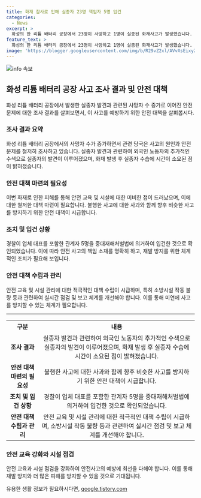 ```yaml
---
title: 화재 참사로 인해 실종자 23명 책임자 5명 입건
categories:
  - News
excerpt: >
  화성의 한 리튬 배터리 공장에서 23명이 사망하고 1명이 실종된 화재사고가 발생했습니다. 실종자 중 한 명은 외국인 노동자로 마지막에 발견됐으며, 경찰은 업체 대표 등 5명을 입건하고 출국금지 조치를 내렸습니다. 사망자 대부분은 한 출구의 반대쪽에서 발견되었으며, 안전 문제와 관련된 의혹이 제기되고 있습니다. 사고 발생 후 업체 대표는 사죄의 말씀을 전하고 안전 장치에 문제가 없다고 주장했지만, 관련된 의혹은 여전히 남아 있습니다.
feature_text: >
  화성의 한 리튬 배터리 공장에서 23명이 사망하고 1명이 실종된 화재사고가 발생했습니다. 실종자 중 한 명은 외국인 노동자로 마지막에 발견됐으며, 경찰은 업체 대표 등 5명을 입건하고 출국금지 조치를 내렸습니다. 사망자 대부분은 한 출구의 반대쪽에서 발견되었으며, 안전 문제와 관련된 의혹이 제기되고 있습니다. 사고 발생 후 업체 대표는 사죄의 말씀을 전하고 안전 장치에 문제가 없다고 주장했지만, 관련된 의혹은 여전히 남아 있습니다.
image: 'https://blogger.googleusercontent.com/img/b/R29vZ2xl/AVvXsEixyZcFfHzMRdzZMjFBmAUKJYCLCGyLL1o632UiGVXcaFdKo_bkvkuCioo0uUKlGfBVcT3P84aROyZIXSBEx3Aw5nCQ3pTgDom1WDC4m8eifvWiAmWEEVb4x6G_l8C0QH225ldMjyaFvpxGEBGNO37VmDTDMHGhJPq73UglMfDca1-0aw/s1600/blogspot.png'
---
```


<p><img src="https://blogger.googleusercontent.com/img/b/R29vZ2xl/AVvXsEixyZcFfHzMRdzZMjFBmAUKJYCLCGyLL1o632UiGVXcaFdKo_bkvkuCioo0uUKlGfBVcT3P84aROyZIXSBEx3Aw5nCQ3pTgDom1WDC4m8eifvWiAmWEEVb4x6G_l8C0QH225ldMjyaFvpxGEBGNO37VmDTDMHGhJPq73UglMfDca1-0aw/s1600/blogspot.png" alt="info 속보" /></p>

<h2 data-ke-size="size26">화성 리튬 배터리 공장 사고 조사 결과 및 안전 대책</h2>

<p data-ke-size="size16">화성 리튬 배터리 공장에서 발생한 실종자 발견과 관련된 사망자 수 증가로 이어진 안전 문제에 대한 조사 결과를 살펴보면서, 이 사고를 예방하기 위한 안전 대책을 살펴봅시다.</p>

<h3><b>조사 결과 요약</b></h3>

<p data-ke-size="size16">화성 리튬 배터리 공장에서의 사망자 수가 증가하면서 관련 당국은 사고의 원인과 안전 문제를 철저히 조사하고 있습니다. 실종자 발견과 관련하여 외국인 노동자의 추가적인 수색으로 실종자의 발견이 이루어졌으며, 화재 발생 후 실종자 수습에 시간이 소요된 점이 밝혀졌습니다.</p>

<h3><b>안전 대책 마련의 필요성</b></h3>

<p data-ke-size="size16">이번 화재로 인한 피해를 통해 안전 교육 및 시설에 대한 미비한 점이 드러났으며, 이에 대한 철저한 대책 마련이 필요합니다. 불행한 사고에 대한 사과와 함께 향후 비슷한 사고를 방지하기 위한 안전 대책이 시급합니다.</p>

<h3><b>조치 및 입건 상황</b></h3>

<p data-ke-size="size16">경찰이 업체 대표를 포함한 관계자 5명을 중대재해처벌법에 의거하여 입건한 것으로 확인되었습니다. 이에 따라 안전 사고의 책임 소재를 명확히 하고, 재발 방지를 위한 체계적인 조치가 필요해 보입니다.</p>

<h3><b>안전 대책 수립과 관리</b></h3>

<p data-ke-size="size16">안전 교육 및 시설 관리에 대한 적극적인 대책 수립이 시급하며, 특히 소방시설 작동 불량 등과 관련하여 실시간 점검 및 보고 체계를 개선해야 합니다. 이를 통해 미연에 사고를 방지할 수 있는 체계가 필요합니다.</p>

<hr>

<table>
  <tr>
    <th>구분</th>
    <th>내용</th>
  </tr>
  <tr>
    <td style="text-align: center; height: 17px;"><b>조사 결과</b></td>
    <td style="text-align: center; height: 17px;">실종자 발견과 관련하여 외국인 노동자의 추가적인 수색으로 실종자의 발견이 이루어졌으며, 화재 발생 후 실종자 수습에 시간이 소요된 점이 밝혀졌습니다.</td>
  </tr>
  <tr>
    <td style="text-align: center; height: 17px;"><b>안전 대책 마련의 필요성</b></td>
    <td style="text-align: center; height: 17px;">불행한 사고에 대한 사과와 함께 향후 비슷한 사고를 방지하기 위한 안전 대책이 시급합니다.</td>
  </tr>
  <tr>
    <td style="text-align: center; height: 17px;"><b>조치 및 입건 상황</b></td>
    <td style="text-align: center; height: 17px;">경찰이 업체 대표를 포함한 관계자 5명을 중대재해처벌법에 의거하여 입건한 것으로 확인되었습니다.</td>
  </tr>
  <tr>
    <td style="text-align: center; height: 17px;"><b>안전 대책 수립과 관리</b></td>
    <td style="text-align: center; height: 17px;">안전 교육 및 시설 관리에 대한 적극적인 대책 수립이 시급하며, 소방시설 작동 불량 등과 관련하여 실시간 점검 및 보고 체계를 개선해야 합니다.</td>
  </tr>
</table>

<h3><b>안전 교육 강화와 시설 점검</b></h3>

<p data-ke-size="size16">안전 교육과 시설 점검을 강화하여 안전사고의 예방에 최선을 다해야 합니다. 이를 통해 재발 방지와 더 많은 피해를 방지할 수 있을 것으로 기대됩니다.</p>
유용한 생활 정보가 필요하시다면, <a href="https://qoogle.tistory.com" rel="dofollow">qoogle.tistory.com</a>


